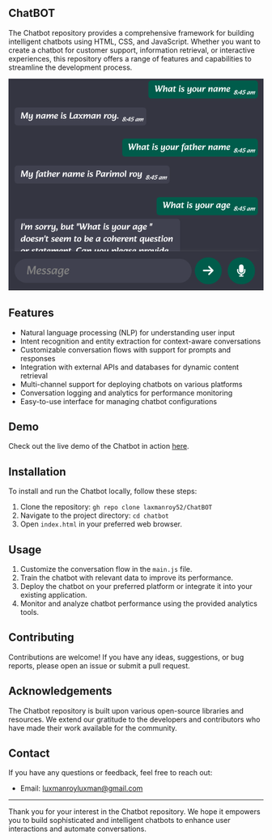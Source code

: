 ## ChatBOT

The Chatbot repository provides a comprehensive framework for building intelligent chatbots using HTML, CSS, and JavaScript. Whether you want to create a chatbot for customer support, information retrieval, or interactive experiences, this repository offers a range of features and capabilities to streamline the development process.

![Chatbot Screenshot](Screenshot_20230620-084538~2.png)

## Features

- Natural language processing (NLP) for understanding user input
- Intent recognition and entity extraction for context-aware conversations
- Customizable conversation flows with support for prompts and responses
- Integration with external APIs and databases for dynamic content retrieval
- Multi-channel support for deploying chatbots on various platforms
- Conversation logging and analytics for performance monitoring
- Easy-to-use interface for managing chatbot configurations

## Demo

Check out the live demo of the Chatbot in action [here](https://laxmanroy52.github.io/ChatBOT).

## Installation

To install and run the Chatbot locally, follow these steps:

1. Clone the repository: `gh repo clone laxmanroy52/ChatBOT`
2. Navigate to the project directory: `cd chatbot`
3. Open `index.html` in your preferred web browser.

## Usage

1. Customize the conversation flow in the `main.js` file.
2. Train the chatbot with relevant data to improve its performance.
3. Deploy the chatbot on your preferred platform or integrate it into your existing application.
4. Monitor and analyze chatbot performance using the provided analytics tools.

## Contributing

Contributions are welcome! If you have any ideas, suggestions, or bug reports, please open an issue or submit a pull request.


## Acknowledgements

The Chatbot repository is built upon various open-source libraries and resources. We extend our gratitude to the developers and contributors who have made their work available for the community.

## Contact

If you have any questions or feedback, feel free to reach out:

- Email: luxmanroyluxman@gmail.com

---

Thank you for your interest in the Chatbot repository. We hope it empowers you to build sophisticated and intelligent chatbots to enhance user interactions and automate conversations.
